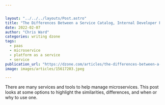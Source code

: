 ```yaml
---


layout: "../../../layouts/Post.astro"
title: "The Differences Between a Service Catalog, Internal Developer Platform, and..."
date: 2022-02-07
author: "Chris Ward"
categories: writing dzone
tags: 
  - paas
  - microservice
  - platform as a service
  - service
publication_url: "https://dzone.com/articles/the-differences-between-a-service-catalog-internal"
image: images/articles/15617203.jpeg

---
```

There are many services and tools to help manage microservices. This post looks at some options to highlight the similarities, differences, and when or why to use one.

